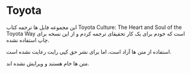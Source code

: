 # Toyota
این مجموعه فایل ها ترجمه کتاب
Toyota Culture: The Heart and Soul of the Toyota Way
است که خودم برای یک کار تحقیقای ترجمه کردم و از این نسخه برای چاپ استفاده نشده. 

استفاده از متن ها آزاد است، اما برای نشر حق کپی رایت رعایت نشده است. 

متن ها خام هستند و ویرایش نشده اند. 
